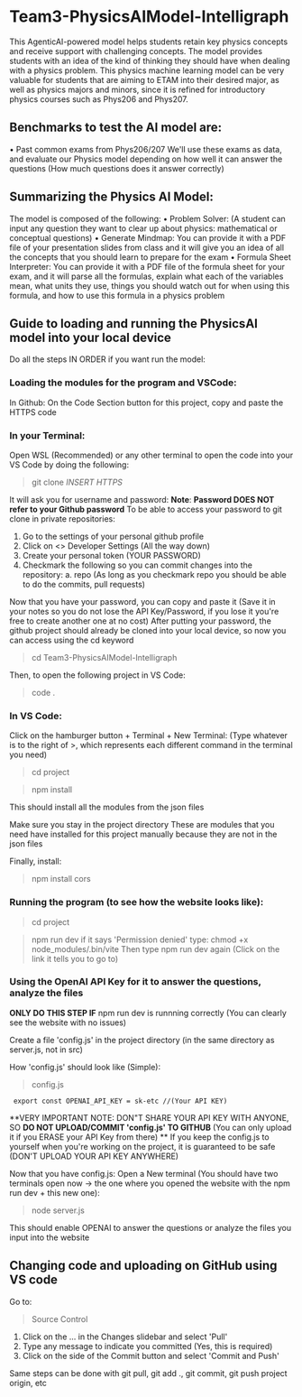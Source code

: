 # Team3-PhysicsAIModel-Intelligraph
This AgenticAI-powered model helps students retain key physics concepts and receive support with challenging concepts. The model provides students with an idea of the kind of thinking they should have when dealing with a physics problem. This physics machine learning model can be very valuable for students that are aiming to ETAM into their desired major, as well as physics majors and minors, since it is refined for introductory physics courses such as Phys206 and Phys207.

## Benchmarks to test the AI model are:
• Past common exams from Phys206/207
We'll use these exams as data, and evaluate our Physics model depending on how well it can answer the questions (How much questions does it answer correctly)

## Summarizing the Physics AI Model:
The model is composed of the following:
• Problem Solver: (A student can input any question they want to clear up about physics: mathematical or conceptual questions)
• Generate Mindmap: You can provide it with a PDF file of your presentation slides from class and it will give you an idea of all the concepts that you should learn to prepare for the exam
• Formula Sheet Interpreter: You can provide it with a PDF file of the formula sheet for your exam, and it will parse all the formulas, explain what each of the variables mean, what units they use, things you should watch out for when using this formula, and how to use this formula in a physics problem



## Guide to loading and running the PhysicsAI model into your local device
Do all the steps IN ORDER if you want run the model:

### Loading the modules for the program and VSCode: ####
In Github:
On the Code Section button for this project, copy and paste the HTTPS code

### In your Terminal: ###
Open WSL (Recommended) or any other terminal to open the code into your VS Code by doing the following:
>git clone *INSERT HTTPS*

It will ask you for username and password:
**Note**: **Password DOES NOT refer to your Github password**
To be able to access your password to git clone in private repositories:
1. Go to the settings of your personal github profile
2. Click on <> Developer Settings (All the way down)
3. Create your personal token (YOUR PASSWORD)
4. Checkmark the following so you can commit changes into the repository:
   a. repo (As long as you checkmark repo you should be able to do the commits, pull requests)

Now that you have your password, you can copy and paste it (Save it in your notes so you do not lose the API Key/Password, if you lose it you're free to create another one at no cost)
After putting your password, the github project should already be cloned into your local device, so now you can access using the cd keyword

>cd Team3-PhysicsAIModel-Intelligraph

Then, to open the following project in VS Code:
>code .



### In VS Code: ###
Click on the hamburger button + Terminal + New Terminal:
(Type whatever is to the right of >, which represents each different command in the terminal you need)
> cd project

> npm install 

This should install all the modules from the json files

Make sure you stay in the project directory
These are modules that you need have installed for this project manually because they are not 
in the json files

Finally, install:
> npm install cors



### Running the program (to see how the website looks like): ####

> cd project

> npm run dev 
if it says 'Permission denied' type:
> chmod +x node_modules/.bin/vite
Then type npm run dev again
(Click on the link it tells you to go to)




### Using the OpenAI API Key for it to answer the questions, analyze the files ###
**ONLY DO THIS STEP IF** npm run dev is runnning correctly (You can clearly see the website with no issues)

Create a file 'config.js' in the project directory (in the same directory as server.js, not in src)

How 'config.js' should look like (Simple):

> config.js

<code> export const OPENAI_API_KEY = sk-etc //(Your API KEY) </code>

**VERY IMPORTANT NOTE: DON"T SHARE YOUR API KEY WITH ANYONE, SO **DO NOT UPLOAD/COMMIT 'config.js' TO GITHUB** (You can only upload it if you ERASE your API Key from there) **
If you keep the config.js to yourself when you're working on the project, it is guaranteed to be safe (DON'T UPLOAD YOUR API KEY ANYWHERE)

Now that you have config.js:
Open a New terminal (You should have two terminals open now -> the one where you opened the website with the npm run dev + this new one):
> node server.js

This should enable OPENAI to answer the questions or analyze the files you input into the website

## Changing code and uploading on GitHub using VS code
Go to:
> Source Control

1. Click on the ... in the Changes slidebar and select 'Pull'
2. Type any message to indicate you committed (Yes, this is required)
3. Click on the side of the Commit button and select 'Commit and Push'

Same steps can be done with git pull, git add ., git commit, git push project origin, etc